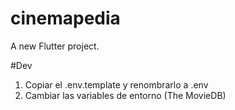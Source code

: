 # cinemapedia

A new Flutter project.


#Dev

1. Copiar el .env.template y renombrarlo a .env
2. Cambiar las variables de entorno (The MovieDB)